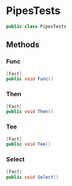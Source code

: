 # PipesTests
```cs
public class PipesTests
```

## Methods
### Func
```cs
[Fact]
public void Func()
```

### Then
```cs
[Fact]
public void Then()
```

### Tee
```cs
[Fact]
public void Tee()
```

### Select
```cs
[Fact]
public void Select()
```

